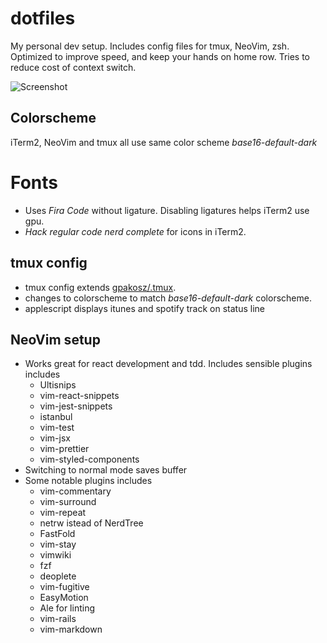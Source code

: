 # dotfiles

My personal dev setup. Includes config files for tmux, NeoVim, zsh. Optimized to improve speed, and keep your hands on home row. Tries to reduce cost of context switch.

![Screenshot](https://imgur.com/ClYt4QO)

## Colorscheme

iTerm2, NeoVim and tmux all use same color scheme *base16-default-dark*

# Fonts

* Uses *Fira Code* without ligature. Disabling ligatures helps iTerm2 use gpu. 
* *Hack regular code nerd complete* for icons in iTerm2.

## tmux config

* tmux config extends [gpakosz/.tmux](https://github.com/gpakosz/.tmux). 
* changes to colorscheme to match *base16-default-dark* colorscheme. 
* applescript displays itunes and spotify track on status line

## NeoVim setup

* Works great for react development and tdd. Includes sensible plugins includes
    - Ultisnips
    - vim-react-snippets
    - vim-jest-snippets
    - istanbul
    - vim-test
    - vim-jsx
    - vim-prettier
    - vim-styled-components
* Switching to normal mode saves buffer
* Some notable plugins includes
    - vim-commentary
    - vim-surround
    - vim-repeat
    - netrw istead of NerdTree
    - FastFold
    - vim-stay
    - vimwiki
    - fzf
    - deoplete
    - vim-fugitive
    - EasyMotion
    - Ale for linting
    - vim-rails
    - vim-markdown

